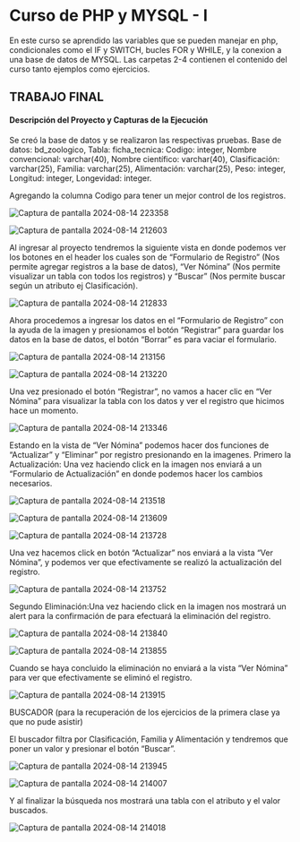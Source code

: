 # Curso de PHP y MYSQL - I #
En este curso se aprendido las variables que se pueden manejar en php, condicionales como el IF y SWITCH, bucles FOR y WHILE, y la conexion a una base de datos de MYSQL.
Las carpetas 2-4 contienen el contenido del curso tanto ejemplos como ejercicios.

## TRABAJO FINAL ##

#### Descripción del Proyecto y Capturas de la Ejecución ###
Se creó la base de datos y se realizaron las respectivas pruebas.
Base de datos: bd_zoologico, 
Tabla: ficha_tecnica:
 Codigo: 			integer,
 Nombre convencional:	varchar(40),
 Nombre científico: 		varchar(40),
 Clasificación: 			varchar(25),
 Familia:			varchar(25),
 Alimentación:			varchar(25),
 Peso:				integer,
 Longitud:			integer,
 Longevidad:			integer.

Agregando la columna Codigo para tener un mejor control de los registros.

![Captura de pantalla 2024-08-14 223358](https://github.com/user-attachments/assets/f5fecbf9-bb75-43ad-a4b1-f22d1289668a)

![Captura de pantalla 2024-08-14 212603](https://github.com/user-attachments/assets/7a1b639f-2fd8-4735-9ac4-8991bc210788)


Al ingresar al proyecto tendremos la siguiente vista en donde podemos ver los botones en el header los cuales son de “Formulario de Registro” (Nos permite agregar registros a la base de datos), “Ver Nómina” (Nos permite visualizar un tabla con todos los registros) y “Buscar” (Nos permite buscar según un atributo ej Clasificación).

![Captura de pantalla 2024-08-14 212833](https://github.com/user-attachments/assets/4ddddb2b-c1e2-4a8e-9cd1-8f06f2b216e0)


Ahora procedemos a ingresar los datos en el “Formulario de Registro” con la ayuda de la imagen y presionamos el botón “Registrar” para guardar los datos en la base de datos, el botón “Borrar” es para vaciar el formulario.

![Captura de pantalla 2024-08-14 213156](https://github.com/user-attachments/assets/10ba5e1b-ae3f-4b2a-8b66-9e707b5d7740)

![Captura de pantalla 2024-08-14 213220](https://github.com/user-attachments/assets/c17bf957-3e8a-4373-98ce-88bdbb06cd96)

Una vez presionado el botón “Registrar”, no vamos a hacer clic en “Ver Nómina” para visualizar la tabla con los datos y ver el registro que hicimos hace un momento.

![Captura de pantalla 2024-08-14 213346](https://github.com/user-attachments/assets/24e7802e-330a-400f-8f5a-6e4c9f7fc362)

Estando en la vista de “Ver Nómina” podemos hacer dos funciones de “Actualizar” y “Eliminar” por registro  presionando en la imagenes.
Primero la Actualización: Una vez haciendo click en la imagen nos enviará a un “Formulario de Actualización” en donde podemos hacer los cambios necesarios.

![Captura de pantalla 2024-08-14 213518](https://github.com/user-attachments/assets/733352d0-67a3-4c7f-9eff-20e996574c68)

![Captura de pantalla 2024-08-14 213609](https://github.com/user-attachments/assets/5f9547ea-a97a-4bcf-a8ad-4499fd4958c2)

![Captura de pantalla 2024-08-14 213728](https://github.com/user-attachments/assets/cffd15ec-dabb-40ce-baea-1a6eb794115c)


Una vez hacemos click en botón “Actualizar” nos enviará a la vista “Ver Nómina”, y podemos ver que efectivamente se realizó la actualización del registro.

![Captura de pantalla 2024-08-14 213752](https://github.com/user-attachments/assets/12680d8f-e8d4-4261-a8c9-d2aa1ee9eca1)

Segundo Eliminación:Una vez haciendo click en la imagen nos mostrará un alert para la confirmación de para efectuará la eliminación del registro.


![Captura de pantalla 2024-08-14 213840](https://github.com/user-attachments/assets/4ef2f5d5-924f-4be3-9a12-8f549ad78663)

![Captura de pantalla 2024-08-14 213855](https://github.com/user-attachments/assets/ad2ac57a-a935-48f4-9af0-78c6ec6005ba)

Cuando se haya concluido la eliminación no enviará a la vista “Ver Nómina” para ver que efectivamente se eliminó el registro.

![Captura de pantalla 2024-08-14 213915](https://github.com/user-attachments/assets/97861969-891d-4f81-9307-4367c8ff52db)

BUSCADOR (para la recuperación de los ejercicios de la primera clase ya que no pude asistir)

El buscador filtra por Clasificación, Familia y Alimentación y tendremos que poner un valor y presionar el botón “Buscar”.

![Captura de pantalla 2024-08-14 213945](https://github.com/user-attachments/assets/0318f788-4b9c-4485-a4de-c5d6dbb22164)

![Captura de pantalla 2024-08-14 214007](https://github.com/user-attachments/assets/342a33aa-48de-42ee-b28c-98fb7624c634)

Y al finalizar la búsqueda nos mostrará una tabla con el atributo y el valor buscados.

![Captura de pantalla 2024-08-14 214018](https://github.com/user-attachments/assets/33b3fe28-8261-4986-9d9a-45c28525e77c)

